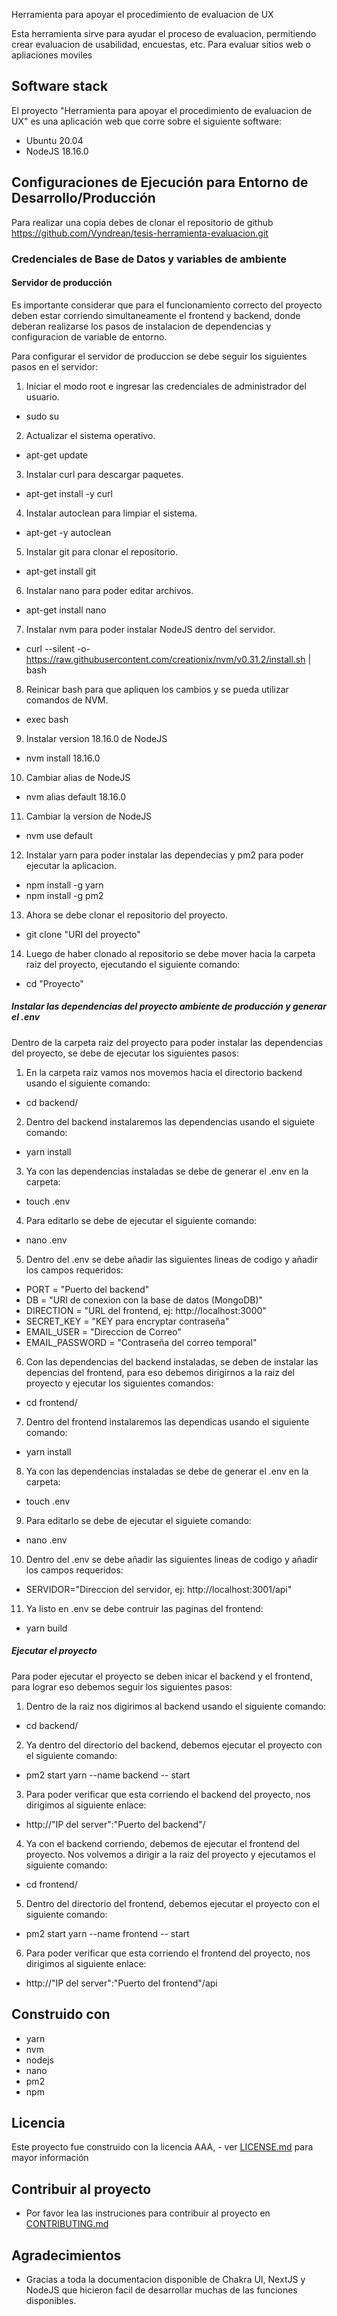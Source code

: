 ﻿Herramienta para apoyar el procedimiento de evaluacion de UX

Esta herramienta sirve para ayudar el proceso de evaluacion, permitiendo crear evaluacion de usabilidad, encuestas, etc. Para evaluar sitios web o apliaciones moviles

## Software stack
El proyecto "Herramienta para apoyar el procedimiento de evaluacion de UX" es una aplicación web que corre sobre el siguiente software:

-   Ubuntu 20.04
-   NodeJS 18.16.0

## Configuraciones de Ejecución para Entorno de Desarrollo/Producción

Para realizar una copia debes de clonar el repositorio de github https://github.com/Vyndrean/tesis-herramienta-evaluacion.git

### Credenciales de Base de Datos y variables de ambiente

#### Servidor de producción

Es importante considerar que para el funcionamiento correcto del proyecto deben estar corriendo simultaneamente el frontend y backend, donde deberan realizarse los pasos de instalacion de dependencias y configuracion de variable de entorno.

Para configurar el servidor de produccion se debe seguir los siguientes pasos en el servidor:

1. Iniciar el modo root e ingresar las credenciales de administrador del usuario.
-   sudo su

2. Actualizar el sistema operativo.
-   apt-get update

3.  Instalar curl para descargar paquetes.
-   apt-get install -y curl

4.  Instalar autoclean para limpiar el sistema.
-   apt-get -y autoclean

5.  Instalar git para clonar el repositorio.
-   apt-get install git

6.  Instalar nano para poder editar archivos.
-   apt-get install nano

7.  Instalar nvm para poder instalar NodeJS dentro del servidor.
-   curl --silent -o- https://raw.githubusercontent.com/creationix/nvm/v0.31.2/install.sh | bash

8.  Reinicar bash para que apliquen los cambios y se pueda utilizar comandos de NVM.
-   exec bash

9.  Instalar version 18.16.0 de NodeJS
-   nvm install 18.16.0

10. Cambiar alias de NodeJS
-   nvm alias default 18.16.0

11. Cambiar la version de NodeJS
-   nvm use default

12. Instalar yarn para poder instalar las dependecias y pm2 para poder ejecutar la aplicacion.
-   npm install -g yarn
-   npm install -g pm2

13. Ahora se debe clonar el repositorio del proyecto.
-   git clone "URI del proyecto"

14. Luego de haber clonado al repositorio se debe mover hacia la carpeta raiz del proyecto, ejecutando el siguiente comando:
-   cd "Proyecto"

##### Instalar las dependencias del proyecto ambiente de producción y generar el .env

Dentro de la carpeta raiz del proyecto para poder instalar las dependencias del proyecto, se debe de ejecutar los siguientes pasos:

1.  En la carpeta raiz vamos nos movemos hacia el directorio backend usando el siguiente comando:
-   cd backend/

2.  Dentro del backend instalaremos las dependencias usando el siguiete comando:

-   yarn install

3.  Ya con las dependencias instaladas se debe de generar el .env en la carpeta:

-   touch .env

4. Para editarlo se debe de ejecutar el siguiente comando:

-   nano .env

5. Dentro del .env se debe añadir las siguientes lineas de codigo y añadir los campos requeridos: 

-   PORT = "Puerto del backend"
-   DB = "URI de conexion con la base de datos (MongoDB)"
-   DIRECTION = "URL del frontend, ej: http://localhost:3000"
-   SECRET_KEY = "KEY para encryptar contraseña"
-   EMAIL_USER = "Direccion de Correo"
-   EMAIL_PASSWORD = "Contraseña del correo temporal"

6.  Con las dependencias del backend instaladas, se deben de instalar las depencias del frontend, para eso debemos dirigirnos a la raiz del proyecto y ejecutar los siguientes comandos:

-   cd frontend/

7.  Dentro del frontend instalaremos las dependicas usando el siguiente comando:

-   yarn install

8.  Ya con las dependencias instaladas se debe de generar el .env en la carpeta:

-   touch .env

9. Para editarlo se debe de ejecutar el siguiete comando:

-   nano .env

10. Dentro del .env se debe añadir las siguientes lineas de codigo y añadir los campos requeridos:

-   SERVIDOR="Direccion del servidor, ej: http://localhost:3001/api"

11. Ya listo en .env se debe contruir las paginas del frontend:

-   yarn build

##### Ejecutar el proyecto

Para poder ejecutar el proyecto se deben inicar el backend y el frontend, para lograr eso debemos seguir los siguientes pasos:

1.  Dentro de la raiz nos digirimos al backend usando el siguiente comando:

-   cd backend/

2.  Ya dentro del directorio del backend, debemos ejecutar el proyecto con el siguiente comando:

-   pm2 start yarn --name backend -- start

3.  Para poder verificar que esta corriendo el backend del proyecto, nos dirigimos al siguiente enlace:

-   http://"IP del server":"Puerto del backend"/

4.  Ya con el backend corriendo, debemos de ejecutar el frontend del proyecto. Nos volvemos a dirigir a la raiz del proyecto y ejecutamos el siguiente comando:

-   cd frontend/

5.  Dentro del directorio del frontend, debemos ejecutar el proyecto con el siguiente comando:

-   pm2 start yarn --name frontend -- start

6. Para poder verificar que esta corriendo el frontend del proyecto, nos dirigimos al siguiente enlace:

-   http://"IP del server":"Puerto del frontend"/api


## Construido con
-   yarn
-   nvm
-   nodejs
-   nano
-   pm2
-   npm

## Licencia

Este proyecto fue construido con la licencia AAA, - ver [LICENSE.md](LICENSE.md) para mayor información

## Contribuir al proyecto

-   Por favor lea las instruciones para contribuir al proyecto en [CONTRIBUTING.md](CONTRIBUTING.md)

## Agradecimientos

- Gracias a toda la documentacion disponible de Chakra UI, NextJS y NodeJS que hicieron facil de desarrollar muchas de las funciones disponibles.
